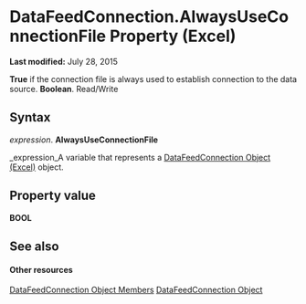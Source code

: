 
# DataFeedConnection.AlwaysUseConnectionFile Property (Excel)

 **Last modified:** July 28, 2015

 **True** if the connection file is always used to establish connection to the data source. **Boolean**. Read/Write

## Syntax

 _expression_. **AlwaysUseConnectionFile**

 _expression_A variable that represents a  [DataFeedConnection Object (Excel)](2ccb242b-28d5-3baf-78be-aa8f7478f4b6.md) object.


## Property value

 **BOOL**


## See also


#### Other resources


 [DataFeedConnection Object Members](33157c0b-c8d1-355f-8e72-3c7738ff67af.md)
 [DataFeedConnection Object](2ccb242b-28d5-3baf-78be-aa8f7478f4b6.md)
